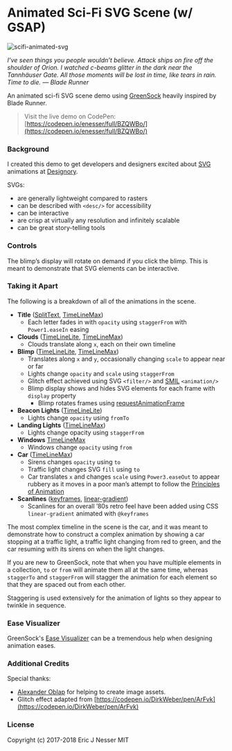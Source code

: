 Animated Sci-Fi SVG Scene (w/ GSAP)
=====

![scifi-animated-svg](https://user-images.githubusercontent.com/5659221/27191733-5b3d7b3e-51be-11e7-8412-dc030794ad88.png)

*I’ve seen things you people wouldn’t believe. Attack ships on fire off the shoulder of Orion. I watched c-beams glitter in the dark near the Tannhäuser Gate. All those moments will be lost in time, like tears in rain. Time to die.
— Blade Runner*

An animated sci-fi SVG scene demo using [GreenSock](https://greensock.com/gsap) heavily inspired by Blade Runner.

> Visit the live demo on CodePen: [https://codepen.io/enesser/full/BZQWBo/](https://codepen.io/enesser/full/BZQWBo/)

### Background

I created this demo to get developers and designers excited about [SVG](https://developer.mozilla.org/en-US/docs/Web/SVG) animations at [Designory](https://www.designory.com/).

SVGs:
* are generally lightweight compared to rasters
* can be described with `<desc/>`  for accessibility
* can be interactive
* are crisp at virtually any resolution and infinitely scalable
* can be great story-telling tools

### Controls

The blimp’s display will rotate on demand if you click the blimp. This is meant to demonstrate that SVG elements can be interactive.

### Taking it Apart
The following is a breakdown of all of the animations in the scene.

* **Title** ([SplitText](https://greensock.com/SplitText), [TimeLineMax](https://greensock.com/timelinemax))
    * Each letter fades in with `opacity` using `staggerFrom` with `Power1.easeIn` easing
* **Clouds** ([TimeLineLite](https://greensock.com/timelinelite), [TimeLineMax](https://greensock.com/timelinemax))
    * Clouds translate along `x`, each on their own timeline
* **Blimp** ([TimeLineLite](https://greensock.com/timelinelite), [TimeLineMax](https://greensock.com/timelinemax))
    * Translates along `x` and `y`, occasionally changing `scale` to appear near or far
    * Lights change `opacity` and `scale` using `staggerFrom`
    * Glitch effect achieved using SVG `<filter/>` and [SMIL](https://developer.mozilla.org/en-US/docs/Web/SVG/SVG_animation_with_SMIL) `<animation/>`
    * Blimp display shows and hides SVG elements for each frame with `display` property
        * Blimp rotates frames using [requestAnimationFrame](https://developer.mozilla.org/en-US/docs/Web/API/window/requestAnimationFrame)
* **Beacon Lights** ([TimeLineLite](https://greensock.com/timelinelite))
    * Lights change `opacity` using `fromTo`
* **Landing Lights** ([TimeLineMax](https://greensock.com/timelinemax))
    * Lights change opacity using `staggerFrom`
* **Windows** [TimeLineMax](https://greensock.com/timelinemax)
    * Windows change `opacity` using `from`
* **Car** ([TimeLineMax](https://greensock.com/timelinemax))
    * Sirens changes `opacity` using `to`
    * Traffic light changes SVG `fill` using `to`
    * Car translates `x` and changes `scale` using `Power3.easeOut` to appear rubbery as it moves in a poor man’s attempt to follow the [Principles of Animation](https://en.wikipedia.org/wiki/12_basic_principles_of_animation)
* **Scanlines** ([keyframes](https://developer.mozilla.org/en-US/docs/Web/CSS/@keyframes), [linear-gradient](https://developer.mozilla.org/en-US/docs/Web/CSS/linear-gradient))
    * Scanlines for an overall ’80s retro feel have been added using CSS `linear-gradient` animated with `@keyframes`

The most complex timeline in the scene is the car, and it was meant to demonstrate how to construct a complex animation by showing a car stopping at a traffic light, a traffic light changing from red to green, and the car resuming with its sirens on when the light changes.

If you are new to GreenSock, note that when you have multiple elements in a collection, `to` or `from` will animate them all at the same time, whereas `staggerTo` and `staggerFrom` will stagger the animation for each element so that they are spaced out from each other.

Staggering is used extensively for the animation of lights so they appear to twinkle in sequence.

### Ease Visualizer

GreenSock's [Ease Visualizer](https://greensock.com/ease-visualizer) can be a tremendous help when designing animation eases.

### Additional Credits
Special thanks:
- [Аlexander Oblap](https://www.instagram.com/oblapdesign/) for helping to create image assets.
- Glitch effect adapted from [https://codepen.io/DirkWeber/pen/ArFvk](https://codepen.io/DirkWeber/pen/ArFvk)

### License
Copyright (c) 2017-2018 Eric J Nesser MIT